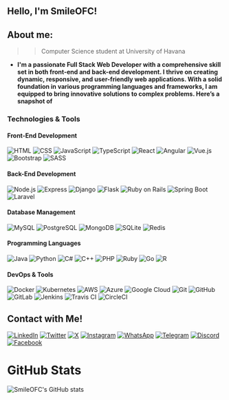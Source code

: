 ## Hello, I'm SmileOFC! 

## About me: 

>> Computer Science student at University of Havana
 
- **I'm a passionate Full Stack Web Developer with a comprehensive skill set in both front-end and back-end development. I thrive on creating dynamic, responsive, and user-friendly web applications. With a solid foundation in various programming languages and frameworks, I am equipped to bring innovative solutions to complex problems. Here’s a snapshot of**

### Technologies & Tools

#### Front-End Development
![HTML](https://img.shields.io/badge/-HTML-E34F26?style=flat&logo=html5&logoColor=white)
![CSS](https://img.shields.io/badge/-CSS-1572B6?style=flat&logo=css3&logoColor=white)
![JavaScript](https://img.shields.io/badge/-JavaScript-F7DF1E?style=flat&logo=javascript&logoColor=black)
![TypeScript](https://img.shields.io/badge/-TypeScript-3178C6?style=flat&logo=typescript&logoColor=white)
![React](https://img.shields.io/badge/-React-61DAFB?style=flat&logo=react&logoColor=black)
![Angular](https://img.shields.io/badge/-Angular-DD0031?style=flat&logo=angular&logoColor=white)
![Vue.js](https://img.shields.io/badge/-Vue.js-4FC08D?style=flat&logo=vue.js&logoColor=white)
![Bootstrap](https://img.shields.io/badge/-Bootstrap-7952B3?style=flat&logo=bootstrap&logoColor=white)
![SASS](https://img.shields.io/badge/-SASS-CC6699?style=flat&logo=sass&logoColor=white)

#### Back-End Development
![Node.js](https://img.shields.io/badge/-Node.js-339933?style=flat&logo=node.js&logoColor=white)
![Express](https://img.shields.io/badge/-Express-000000?style=flat&logo=express&logoColor=white)
![Django](https://img.shields.io/badge/-Django-092E20?style=flat&logo=django&logoColor=white)
![Flask](https://img.shields.io/badge/-Flask-000000?style=flat&logo=flask&logoColor=white)
![Ruby on Rails](https://img.shields.io/badge/-Ruby%20on%20Rails-CC0000?style=flat&logo=ruby-on-rails&logoColor=white)
![Spring Boot](https://img.shields.io/badge/-Spring%20Boot-6DB33F?style=flat&logo=spring-boot&logoColor=white)
![Laravel](https://img.shields.io/badge/-Laravel-FF2D20?style=flat&logo=laravel&logoColor=white)

#### Database Management
![MySQL](https://img.shields.io/badge/-MySQL-4479A1?style=flat&logo=mysql&logoColor=white)
![PostgreSQL](https://img.shields.io/badge/-PostgreSQL-336791?style=flat&logo=postgresql&logoColor=white)
![MongoDB](https://img.shields.io/badge/-MongoDB-47A248?style=flat&logo=mongodb&logoColor=white)
![SQLite](https://img.shields.io/badge/-SQLite-003B57?style=flat&logo=sqlite&logoColor=white)
![Redis](https://img.shields.io/badge/-Redis-DC382D?style=flat&logo=redis&logoColor=white)

#### Programming Languages
![Java](https://img.shields.io/badge/-Java-007396?style=flat&logo=java&logoColor=white)
![Python](https://img.shields.io/badge/-Python-3776AB?style=flat&logo=python&logoColor=white)
![C#](https://img.shields.io/badge/-C%23-239120?style=flat&logo=c-sharp&logoColor=white)
![C++](https://img.shields.io/badge/-C%2B%2B-00599C?style=flat&logo=c%2B%2B&logoColor=white)
![PHP](https://img.shields.io/badge/-PHP-777BB4?style=flat&logo=php&logoColor=white)
![Ruby](https://img.shields.io/badge/-Ruby-CC342D?style=flat&logo=ruby&logoColor=white)
![Go](https://img.shields.io/badge/-Go-00ADD8?style=flat&logo=go&logoColor=white)
![R](https://img.shields.io/badge/-R-276DC3?style=flat&logo=r&logoColor=white)

#### DevOps & Tools
![Docker](https://img.shields.io/badge/-Docker-2496ED?style=flat&logo=docker&logoColor=white)
![Kubernetes](https://img.shields.io/badge/-Kubernetes-326CE5?style=flat&logo=kubernetes&logoColor=white)
![AWS](https://img.shields.io/badge/-AWS-232F3E?style=flat&logo=amazon-aws&logoColor=white)
![Azure](https://img.shields.io/badge/-Azure-0078D4?style=flat&logo=microsoft-azure&logoColor=white)
![Google Cloud](https://img.shields.io/badge/-Google%20Cloud-4285F4?style=flat&logo=google-cloud&logoColor=white)
![Git](https://img.shields.io/badge/-Git-F05032?style=flat&logo=git&logoColor=white)
![GitHub](https://img.shields.io/badge/-GitHub-181717?style=flat&logo=github&logoColor=white)
![GitLab](https://img.shields.io/badge/-GitLab-FC6D26?style=flat&logo=gitlab&logoColor=white)
![Jenkins](https://img.shields.io/badge/-Jenkins-D24939?style=flat&logo=jenkins&logoColor=white)
![Travis CI](https://img.shields.io/badge/-Travis%20CI-3EAAAF?style=flat&logo=travis-ci&logoColor=white)
![CircleCI](https://img.shields.io/badge/-CircleCI-343434?style=flat&logo=circleci&logoColor=white)

## Contact with Me!

[![LinkedIn](https://img.shields.io/badge/-LinkedIn-0077B5?style=flat&logo=linkedin&logoColor=white)](https://www.linkedin.com/in/YourLinkedInProfile/) 
[![Twitter](https://img.shields.io/badge/-Twitter-1DA1F2?style=flat&logo=twitter&logoColor=white)](https://twitter.com/YourTwitterHandle) 
[![X](https://img.shields.io/badge/-X-000000?style=flat&logo=x&logoColor=white)](https://x.com/YourTwitterHandle) 
[![Instagram](https://img.shields.io/badge/-Instagram-E4405F?style=flat&logo=instagram&logoColor=white)](https://www.instagram.com/YourInstagramHandle) 
[![WhatsApp](https://img.shields.io/badge/-WhatsApp-25D366?style=flat&logo=whatsapp&logoColor=white)](https://wa.me/YourPhoneNumber) 
[![Telegram](https://img.shields.io/badge/-Telegram-2CA5E0?style=flat&logo=telegram&logoColor=white)](https://t.me/YourTelegramHandle) 
[![Discord](https://img.shields.io/badge/-Discord-7289DA?style=flat&logo=discord&logoColor=white)](https://discord.gg/YourDiscordInvite) 
[![Facebook](https://img.shields.io/badge/-Facebook-1877F2?style=flat&logo=facebook&logoColor=white)](https://www.facebook.com/YourFacebookProfile)

# GitHub Stats

![SmileOFC's GitHub stats](https://github-readme-stats.vercel.app/api?username=SmileOFC&show_icons=true&theme=radical)


